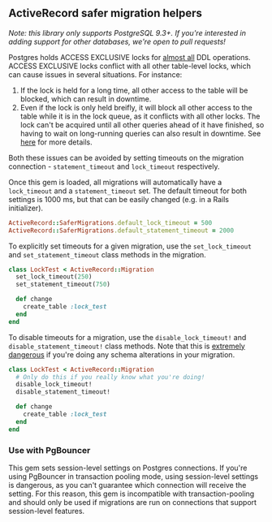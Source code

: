 ## ActiveRecord safer migration helpers

*Note: this library only supports PostgreSQL 9.3+. If you're interested in adding support for other databases, we're open to pull requests!*

Postgres holds ACCESS EXCLUSIVE locks for [almost all][pg-alter-table] DDL
operations. ACCESS EXCLUSIVE locks conflict with all other table-level locks,
which can cause issues in several situations. For instance:

1. If the lock is held for a long time, all other access to the table will be
   blocked, which can result in downtime.
2. Even if the lock is only held breifly, it will block all other access to the
   table while it is in the lock queue, as it conflicts with all other locks.
   The lock can't be acquired until all other queries ahead of it have finished,
   so having to wait on long-running queries can also result in downtime.
   See [here][blog-post] for more details.

Both these issues can be avoided by setting timeouts on the migration connection -
`statement_timeout` and `lock_timeout` respectively.

Once this gem is loaded, all migrations will automatically have a
`lock_timeout` and a `statement_timeout` set. The default timeout for both
settings is 1000 ms, but that can be easily changed (e.g. in a Rails
initializer).

```ruby
ActiveRecord::SaferMigrations.default_lock_timeout = 500
ActiveRecord::SaferMigrations.default_statement_timeout = 2000
```

To explicitly set timeouts for a given migration, use the `set_lock_timeout` and
`set_statement_timeout` class methods in the migration.

```ruby
class LockTest < ActiveRecord::Migration
  set_lock_timeout(250)
  set_statement_timeout(750)

  def change
    create_table :lock_test
  end
end
```

To disable timeouts for a migration, use the `disable_lock_timeout!` and
`disable_statement_timeout!` class methods. Note that this is [extremely
dangerous][blog-post] if you're doing any schema alterations in your migration.

```ruby
class LockTest < ActiveRecord::Migration
  # Only do this if you really know what you're doing!
  disable_lock_timeout!
  disable_statement_timeout!

  def change
    create_table :lock_test
  end
end
```

### Use with PgBouncer

This gem sets session-level settings on Postgres connections. If you're using
PgBouncer in transaction pooling mode, using session-level settings is
dangerous, as you can't guarantee which connection will receive the setting.
For this reason, this gem is incompatible with transaction-pooling and should
only be used if migrations are run on connections that support session-level
features.

[blog-post]: https://gocardless.com/blog/zero-downtime-postgres-migrations-the-hard-parts/
[pg-alter-table]: http://www.postgresql.org/docs/9.4/static/sql-altertable.html

